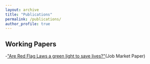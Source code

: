 ```yaml
---
layout: archive
title: "Publications"
permalink: /publications/
author_profile: true
---
```


## Working Papers
-["Are Red Flag Laws a green light to save lives?"](/files/Red_Flag_Law_Paper_JMP.pdf)(Job Market Paper)
